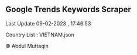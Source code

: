 

## Google Trends Keywords Scraper 
 
Last Update 09-02-2023 , 17:46:53

Country List :
VIETNAM.json



© Abdul Muttaqin 
